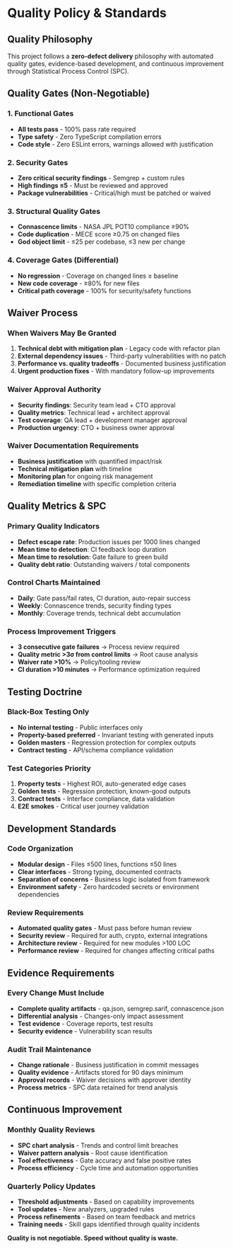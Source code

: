 # Quality Policy & Standards

## Quality Philosophy
This project follows a **zero-defect delivery** philosophy with automated quality gates, evidence-based development, and continuous improvement through Statistical Process Control (SPC).

## Quality Gates (Non-Negotiable)

### 1. Functional Gates
- **All tests pass** - 100% pass rate required
- **Type safety** - Zero TypeScript compilation errors
- **Code style** - Zero ESLint errors, warnings allowed with justification

### 2. Security Gates  
- **Zero critical security findings** - Semgrep + custom rules
- **High findings ≤5** - Must be reviewed and approved
- **Package vulnerabilities** - Critical/high must be patched or waived

### 3. Structural Quality Gates
- **Connascence limits** - NASA JPL POT10 compliance ≥90%
- **Code duplication** - MECE score ≥0.75 on changed files
- **God object limit** - ≤25 per codebase, ≤3 new per change

### 4. Coverage Gates (Differential)
- **No regression** - Coverage on changed lines ≥ baseline
- **New code coverage** - ≥80% for new files
- **Critical path coverage** - 100% for security/safety functions

## Waiver Process

### When Waivers May Be Granted
1. **Technical debt with mitigation plan** - Legacy code with refactor plan
2. **External dependency issues** - Third-party vulnerabilities with no patch
3. **Performance vs. quality tradeoffs** - Documented business justification
4. **Urgent production fixes** - With mandatory follow-up improvements

### Waiver Approval Authority
- **Security findings**: Security team lead + CTO approval
- **Quality metrics**: Technical lead + architect approval  
- **Test coverage**: QA lead + development manager approval
- **Production urgency**: CTO + business owner approval

### Waiver Documentation Requirements
- **Business justification** with quantified impact/risk
- **Technical mitigation plan** with timeline
- **Monitoring plan** for ongoing risk management
- **Remediation timeline** with specific completion criteria

## Quality Metrics & SPC

### Primary Quality Indicators
- **Defect escape rate**: Production issues per 1000 lines changed
- **Mean time to detection**: CI feedback loop duration
- **Mean time to resolution**: Gate failure to green build
- **Quality debt ratio**: Outstanding waivers / total components

### Control Charts Maintained
- **Daily**: Gate pass/fail rates, CI duration, auto-repair success
- **Weekly**: Connascence trends, security finding types
- **Monthly**: Coverage trends, technical debt accumulation

### Process Improvement Triggers
- **3 consecutive gate failures** → Process review required
- **Quality metric >3σ from control limits** → Root cause analysis
- **Waiver rate >10%** → Policy/tooling review
- **CI duration >10 minutes** → Performance optimization required

## Testing Doctrine

### Black-Box Testing Only
- **No internal testing** - Public interfaces only
- **Property-based preferred** - Invariant testing with generated inputs
- **Golden masters** - Regression protection for complex outputs
- **Contract testing** - API/schema compliance validation

### Test Categories Priority
1. **Property tests** - Highest ROI, auto-generated edge cases
2. **Golden tests** - Regression protection, known-good outputs  
3. **Contract tests** - Interface compliance, data validation
4. **E2E smokes** - Critical user journey validation

## Development Standards

### Code Organization
- **Modular design** - Files ≤500 lines, functions ≤50 lines
- **Clear interfaces** - Strong typing, documented contracts
- **Separation of concerns** - Business logic isolated from framework
- **Environment safety** - Zero hardcoded secrets or environment dependencies

### Review Requirements
- **Automated quality gates** - Must pass before human review
- **Security review** - Required for auth, crypto, external integrations
- **Architecture review** - Required for new modules >100 LOC
- **Performance review** - Required for changes affecting critical paths

## Evidence Requirements

### Every Change Must Include
- **Complete quality artifacts** - qa.json, semgrep.sarif, connascence.json
- **Differential analysis** - Changes-only impact assessment
- **Test evidence** - Coverage reports, test results
- **Security evidence** - Vulnerability scan results

### Audit Trail Maintenance
- **Change rationale** - Business justification in commit messages
- **Quality evidence** - Artifacts stored for 90 days minimum
- **Approval records** - Waiver decisions with approver identity
- **Process metrics** - SPC data retained for trend analysis

## Continuous Improvement

### Monthly Quality Reviews
- **SPC chart analysis** - Trends and control limit breaches
- **Waiver pattern analysis** - Root cause identification
- **Tool effectiveness** - Gate accuracy and false positive rates
- **Process efficiency** - Cycle time and automation opportunities

### Quarterly Policy Updates
- **Threshold adjustments** - Based on capability improvements
- **Tool updates** - New analyzers, upgraded rules
- **Process refinements** - Based on team feedback and metrics
- **Training needs** - Skill gaps identified through quality incidents

**Quality is not negotiable. Speed without quality is waste.**
